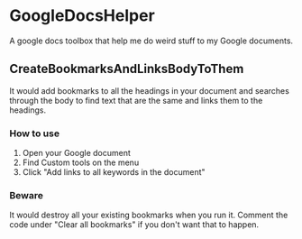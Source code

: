 # GoogleDocsHelper
A google docs toolbox that help me do weird stuff to my Google documents.

## CreateBookmarksAndLinksBodyToThem
It would add bookmarks to all the headings in your document and searches through the body to find text that are the same and links them to the headings.
### How to use
1. Open your Google document
2. Find Custom tools on the menu
3. Click "Add links to all keywords in the document"
### Beware
It would destroy all your existing bookmarks when you run it. Comment the code under "Clear all bookmarks" if you don't want that to happen.

